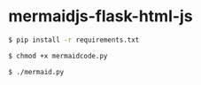 # mermaidjs-flask-html-js

```bash
$ pip install -r requirements.txt
```
```bash
$ chmod +x mermaidcode.py
```
```bash
$ ./mermaid.py
```
